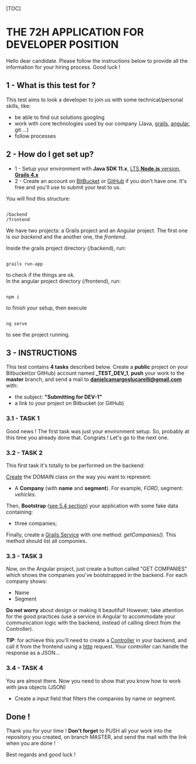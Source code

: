 [TOC]

# THE 72H APPLICATION FOR DEVELOPER POSITION #

Hello dear candidate. Please follow the instructions below to provide all the information for your hiring process. Good luck !  

## **1 -  What is this test for ?** ##

This test aims to look a developer to join us with some technical/personal skills, like: 
 
*  be able to find out solutions googling     
*  work with core technologies used by our company (Java, [grails](https://docs.grails.org/4.0.1/guide/index.html), [angular](https://angular.io/), git ...)   
*  follow processes   

## **2 -  How do I get set up?** ##

*  1 - Setup your environment with **Java SDK 11.x**, [LTS **Node.js** version](https://nodejs.org/en/download/), **[Grails 4.x](https://grails.org/download.html)**   
*  2 - Create an account on [BitBucket](https://bitbucket.org/) or [GitHub](https://github.com/) if you don't have one. It's free and you'll use to submit your test to us.
 
  
You will find this structure:


```

/backend  
/frontend  
```
We have two projects: a Grails project and an Angular project. The first one is our *backend* and the another one, the *frontend*.

Inside the grails project directory (/backend), run:

```

grails run-app
```
to check if the things are ok.  
In the angular project directory (/frontend), run:

```

npm i
```
to finish your setup, then execute

```

ng serve
```
 to see the project running.


## **3 - INSTRUCTIONS** ##

This test contains **4 tasks** described below. Create a **public** project on your Bitbucket(or GitHub) account named **<your name>_TEST_DEV_1**, **push** your work to the **master** branch, and send a mail to **danielcamargoslucarelli@gmail.com** with:

*  the subject: **"Submitting for DEV-1"**
*  a link to your project on Bitbucket (or GitHub)

### **3.1 - TASK 1** ###

Good news ! The first task was just your environment setup. So, probably at this time you already done that. Congrats ! Let's go to the next one.

### **3.2 - TASK 2** ###

This first task it's totally to be performed on the backend:

[Create](https://docs.grails.org/4.0.1/ref/Command%20Line/create-domain-class.html) the DOMAIN class on the way you want to represent:  

*  A **Company** (with **name** and **segment**). For example, *FORD*, segment: *vehicles*.

Then, **Bootstrap** ([see 5.4 section](https://guides.grails.org/creating-your-first-grails-app/guide/index.html)) your application with some fake data containing:  

*  three companies;  

Finally, create a [Grails Service](https://docs.grails.org/4.0.1/ref/Command%20Line/create-service.html) with one method: *getCompanies()*. This method should list all componies.


### **3.3 - TASK 3** ###

Now, on the Angular project, just create a button called "GET COMPANIES" which shows the companies you've bootstrapped in the backend. For each company shows:  

*  Name
*  Segment

**Do not worry** about design or making it beautiful! However, take attention for the good practices (use a service in Angular to accommodate your communication logic with the backend, instead of calling direct from the Controller).

**TIP**: for achieve this you'll need to create a [Controller](https://docs.grails.org/4.0.1/guide/theWebLayer.html#controllers) in your backend, and call it from the frontend using a [http](https://angular.io/guide/http) request. Your controller can handle the response as a JSON...

### **3.4 - TASK 4** ###

You are almost there. Now you need to show that you know how to work with java objects (JSON)

* Create a input field that filters the companies by name or segment.


## **Done !** ##
Thank you for your time !
**Don't forget** to PUSH all your work into the repository you created, on branch MASTER, and send the mail with the link when you are done !

Best regards and good luck !